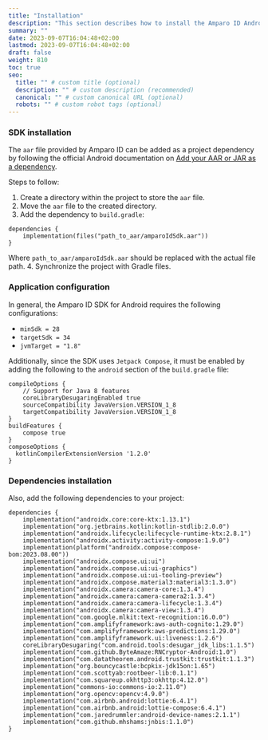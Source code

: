 ```yaml
---
title: "Installation"
description: "This section describes how to install the Amparo ID Android SDK in your app."
summary: ""
date: 2023-09-07T16:04:48+02:00
lastmod: 2023-09-07T16:04:48+02:00
draft: false
weight: 810
toc: true
seo:
  title: "" # custom title (optional)
  description: "" # custom description (recommended)
  canonical: "" # custom canonical URL (optional)
  robots: "" # custom robot tags (optional)
---
```


### SDK installation

The `aar` file provided by Amparo ID can be added as a project dependency by following the official
Android documentation on [Add your AAR or JAR as a dependency](https://developer.android.com/studio/projects/android-library#psd-add-aar-jar-dependency).

Steps to follow:
1. Create a directory within the project to store the `aar` file.
2. Move the `aar` file to the created directory.
3. Add the dependency to `build.gradle`:
```
dependencies {
    implementation(files("path_to_aar/amparoIdSdk.aar"))
}
```
Where `path_to_aar/amparoIdSdk.aar` should be replaced with the actual file path.
4. Synchronize the project with Gradle files.

### Application configuration
In general, the Amparo ID SDK for Android requires the following configurations:
- `minSdk = 28`
- `targetSdk = 34`
- `jvmTarget = "1.8"`

Additionally, since the SDK uses `Jetpack Compose`, it must be enabled by adding the following to
the `android` section of the `build.gradle` file:

```
compileOptions {
    // Support for Java 8 features
    coreLibraryDesugaringEnabled true
    sourceCompatibility JavaVersion.VERSION_1_8
    targetCompatibility JavaVersion.VERSION_1_8
}
buildFeatures {
    compose true
}
composeOptions {
  kotlinCompilerExtensionVersion '1.2.0'
}
```

### Dependencies installation

Also, add the following dependencies to your project:

```
dependencies {
    implementation("androidx.core:core-ktx:1.13.1")
    implementation("org.jetbrains.kotlin:kotlin-stdlib:2.0.0")
    implementation("androidx.lifecycle:lifecycle-runtime-ktx:2.8.1")
    implementation("androidx.activity:activity-compose:1.9.0")
    implementation(platform("androidx.compose:compose-bom:2023.08.00"))
    implementation("androidx.compose.ui:ui")
    implementation("androidx.compose.ui:ui-graphics")
    implementation("androidx.compose.ui:ui-tooling-preview")
    implementation("androidx.compose.material3:material3:1.3.0")
    implementation("androidx.camera:camera-core:1.3.4")
    implementation("androidx.camera:camera-camera2:1.3.4")
    implementation("androidx.camera:camera-lifecycle:1.3.4")
    implementation("androidx.camera:camera-view:1.3.4")
    implementation("com.google.mlkit:text-recognition:16.0.0")
    implementation("com.amplifyframework:aws-auth-cognito:1.29.0")
    implementation("com.amplifyframework:aws-predictions:1.29.0")
    implementation("com.amplifyframework.ui:liveness:1.2.6")
    coreLibraryDesugaring("com.android.tools:desugar_jdk_libs:1.1.5")
    implementation("com.github.ByteAmaze:RNCryptor-Android:1.0")
    implementation("com.datatheorem.android.trustkit:trustkit:1.1.3")
    implementation("org.bouncycastle:bcpkix-jdk15on:1.65")
    implementation("com.scottyab:rootbeer-lib:0.1.1")
    implementation("com.squareup.okhttp3:okhttp:4.12.0")
    implementation("commons-io:commons-io:2.11.0")
    implementation("org.opencv:opencv:4.9.0")
    implementation("com.airbnb.android:lottie:6.4.1")
    implementation("com.airbnb.android:lottie-compose:6.4.1")
    implementation("com.jaredrummler:android-device-names:2.1.1")
    implementation("com.github.mhshams:jnbis:1.1.0")
}
```

<!--
## Further reading

- Read [about how-to guides](https://diataxis.fr/how-to-guides/) in the Diátaxis framework
-->
